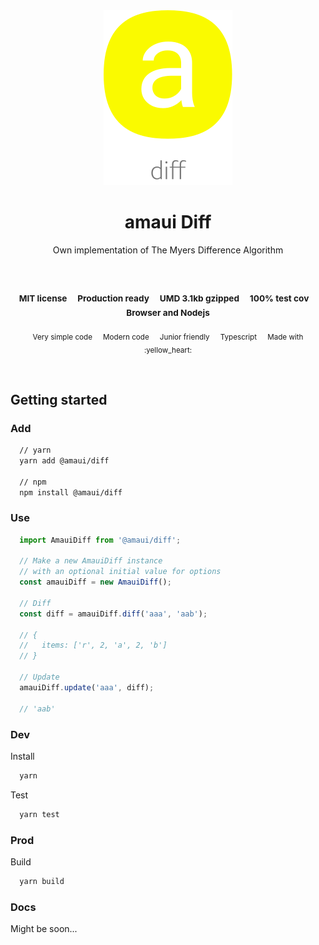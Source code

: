 
</br >
</br >

<p align='center'>
  <a target='_blank' rel='noopener noreferrer' href='#'>
    <img src='utils/images/logo.svg' alt='amaui logo' />
  </a>
</p>

<h1 align='center'>amaui Diff</h1>

<p align='center'>
  Own implementation of The Myers Difference Algorithm
</p>

<br />

<h3 align='center'>
  <sub>MIT license&nbsp;&nbsp;&nbsp;&nbsp;</sub>
  <sub>Production ready&nbsp;&nbsp;&nbsp;&nbsp;</sub>
  <sub>UMD 3.1kb gzipped&nbsp;&nbsp;&nbsp;&nbsp;</sub>
  <sub>100% test cov&nbsp;&nbsp;&nbsp;&nbsp;</sub>
  <sub>Browser and Nodejs</sub>
</h3>

<p align='center'>
    <sub>Very simple code&nbsp;&nbsp;&nbsp;&nbsp;</sub>
    <sub>Modern code&nbsp;&nbsp;&nbsp;&nbsp;</sub>
    <sub>Junior friendly&nbsp;&nbsp;&nbsp;&nbsp;</sub>
    <sub>Typescript&nbsp;&nbsp;&nbsp;&nbsp;</sub>
    <sub>Made with :yellow_heart:</sub>
</p>

<br />

## Getting started

### Add

```sh
  // yarn
  yarn add @amaui/diff

  // npm
  npm install @amaui/diff
```

### Use

```javascript
  import AmauiDiff from '@amaui/diff';

  // Make a new AmauiDiff instance
  // with an optional initial value for options
  const amauiDiff = new AmauiDiff();

  // Diff
  const diff = amauiDiff.diff('aaa', 'aab');

  // {
  //   items: ['r', 2, 'a', 2, 'b']
  // }

  // Update
  amauiDiff.update('aaa', diff);

  // 'aab'
```

### Dev

Install

```sh
  yarn
```

Test

```sh
  yarn test
```

### Prod

Build

```sh
  yarn build
```

### Docs

Might be soon...
